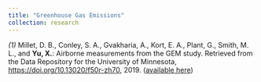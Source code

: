```yaml
---
title: "Greenhouse Gas Emissions"
collection: research
---
```

_(1)_ Millet, D. B., Conley, S. A., Gvakharia, A., Kort, E. A., Plant, G., Smith, M. L., and **Yu, X.**: Airborne measurements from the GEM study. Retrieved from the Data Repository for the University of Minnesota, https://doi.org/10.13020/f50r-zh70, 2019. ([available here](https://conservancy.umn.edu/handle/11299/208818))
